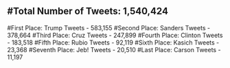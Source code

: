 #Total Number of Tweets: 1,540,424 
---
#First Place: Trump Tweets - 583,155
#Second Place: Sanders Tweets - 378,664
#Third Place: Cruz Tweets - 247,899
#Fourth Place: Clinton Tweets - 183,518
#Fifth Place: Rubio Tweets - 92,119
#Sixth Place: Kasich Tweets - 23,368
#Seventh Place: Jeb! Tweets - 20,510
#Last Place: Carson Tweets - 11,197
